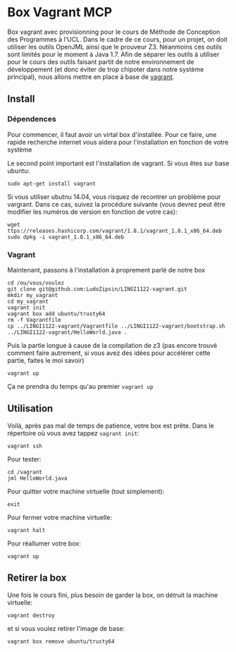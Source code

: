 # Box Vagrant MCP

Box vagrant avec provisionning pour le cours de Méthode de Conception des Programmes à l'UCL. Dans le cadre de ce cours, pour un projet, on doit utiliser les outils OpenJML ainsi que le prouveur Z3. Néanmoins ces outils sont limités pour le moment à Java 1.7. Afin de séparer les outils à utiliser pour le cours des outils faisant partit de notre environnement de développement (et donc éviter de trop chipoter dans notre système principal), nous allons mettre en place à base de [vagrant](https://www.vagrantup.com/).

## Install

### Dépendences

Pour commencer, il faut avoir un virtal box d'installée. Pour ce faire, une rapide recherche internet vous aidera pour l'installation en fonction de votre système

Le second point important est l'installation de vagrant. Si vous êtes sur base ubuntu:

```
sudo apt-get install vagrant
```
Si vous utiliser ubutnu 14.04, vous risquez de recontrer un problème pour vargrant. Dans ce cas, suivez la procédure suivante (vous devrez peut être modifier les numéros de version en fonction de votre cas):

```
wget ttps://releases.hashicorp.com/vagrant/1.8.1/vagrant_1.8.1_x86_64.deb
sudo dpkg -i vagrant_1.8.1_x86_64.deb
```

### Vagrant

Maintenant, passons à l'installation à proprement parlé de notre box

```
cd /ou/vous/voulez
git clone git@github.com:LudoZipsin/LINGI1122-vagrant.git
mkdir my_vagrant
cd my_vagrant
vagrant init
vagrant box add ubuntu/trusty64
rm -f Vagrantfile
cp ../LINGI1122-vagrant/Vagrantfile ../LINGI1122-vagrant/bootstrap.sh ../LINGI1122-vagrant/HelloWorld.java .
```

Puis la partie longue à cause de la compilation de z3 (pas encore trouvé comment faire autrement, si vous avez des idées pour accélérer cette partie, faites le moi savoir)

```
vagrant up
```
Ça ne prendra du temps qu'au premier `vagrant up`

## Utilisation

Voilà, après pas mal de temps de patience, votre box est prête. Dans le répertoire où vous avez tappez `vagrant init`:

```
vagrant ssh
```

Pour tester:

```
cd /vagrant
jml HelloWorld.java
```

Pour quitter votre machine virtuelle (tout simplement):

```
exit
```

Pour fermer votre machine virtuelle:

```
vagrant halt
```

Pour réallumer votre box:

```
vagrant up
```

## Retirer la box

Une fois le cours fini, plus besoin de garder la box, on détruit la machine virtuelle:

```
vagrant destroy
```

et si vous voulez retirer l'image de base:

```
vagrant box remove ubuntu/trusty64
```

